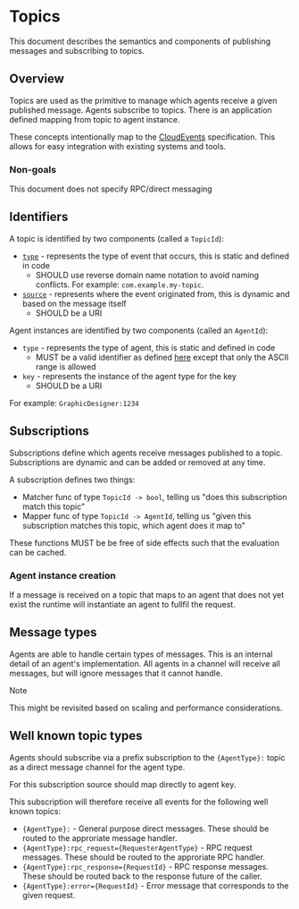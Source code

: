 # Topics

This document describes the semantics and components of publishing messages and subscribing to topics.

## Overview

Topics are used as the primitive to manage which agents receive a given published message. Agents subscribe to topics. There is an application defined mapping from topic to agent instance.

These concepts intentionally map to the [CloudEvents](https://cloudevents.io/) specification. This allows for easy integration with existing systems and tools.

### Non-goals

This document does not specify RPC/direct messaging

## Identifiers

A topic is identified by two components (called a `TopicId`):

- [`type`](https://github.com/cloudevents/spec/blob/v1.0.2/cloudevents/spec.md#type) - represents the type of event that occurs, this is static and defined in code
  - SHOULD use reverse domain name notation to avoid naming conflicts. For example: `com.example.my-topic`.
- [`source`](https://github.com/cloudevents/spec/blob/v1.0.2/cloudevents/spec.md#source-1) - represents where the event originated from, this is dynamic and based on the message itself
  - SHOULD be a URI

Agent instances are identified by two components (called an `AgentId`):

- `type` - represents the type of agent, this is static and defined in code
  - MUST be a valid identifier as defined [here](https://docs.python.org/3/reference/lexical_analysis.html#identifiers) except that only the ASCII range is allowed
- `key` - represents the instance of the agent type for the key
  - SHOULD be a URI

For example: `GraphicDesigner:1234`

## Subscriptions

Subscriptions define which agents receive messages published to a topic. Subscriptions are dynamic and can be added or removed at any time.

A subscription defines two things:

- Matcher func of type `TopicId -> bool`, telling us "does this subscription match this topic"
- Mapper func of type `TopicId -> AgentId`, telling us "given this subscription matches this topic, which agent does it map to"

These functions MUST be be free of side effects such that the evaluation can be cached.

### Agent instance creation

If a message is received on a topic that maps to an agent that does not yet exist the runtime will instantiate an agent to fullfil the request.

## Message types

Agents are able to handle certain types of messages. This is an internal detail of an agent's implementation. All agents in a channel will receive all messages, but will ignore messages that it cannot handle.

> [!NOTE]
> This might be revisited based on scaling and performance considerations.

## Well known topic types

Agents should subscribe via a prefix subscription to the `{AgentType}:` topic as a direct message channel for the agent type.

For this subscription source should map directly to agent key.

This subscription will therefore receive all events for the following well known topics:

- `{AgentType}:` - General purpose direct messages. These should be routed to the approriate message handler.
- `{AgentType}:rpc_request={RequesterAgentType}` - RPC request messages. These should be routed to the approriate RPC handler.
- `{AgentType}:rpc_response={RequestId}` - RPC response messages. These should be routed back to the response future of the caller.
- `{AgentType}:error={RequestId}` - Error message that corresponds to the given request.
